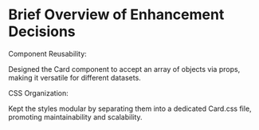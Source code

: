 # Brief Overview of Enhancement Decisions

Component Reusability:

Designed the Card component to accept an array of objects via props, making it versatile for different datasets.

CSS Organization:

Kept the styles modular by separating them into a dedicated Card.css file, promoting maintainability and scalability.

